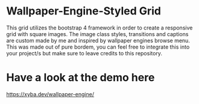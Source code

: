 # Wallpaper-Engine-Styled Grid
This grid utilizes the bootstrap 4 framework in order to create a responsive grid with square images.
The image class styles, transitions and captions are custom made by me and inspired by wallpaper engines browse menu.
This was made out of pure bordem, you can feel free to integrate this into your project/s but make sure to leave credits to this repository.

# Have a look at the demo here
https://xyba.dev/wallpaper-engine/
